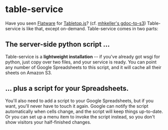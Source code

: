 # table-service

Have you seen [Flatware](https://github.com/jsoma/flatware) for [Tabletop.js](https://github.com/jsoma/tabletop)? (cf. [mhkeller's gdoc-to-s3](https://github.com/mhkeller/gdoc-to-s3)) Table-service is like that, except on-demand. Table-service comes in two parts:

## The server-side python script ...

Table-service is a **lightweight installation** -- if you've already got wsgi for python, just copy over two files, and your service is ready. You can point any number of Google Spreadsheets to this script, and it will cache all their sheets on Amazon S3.

## ... plus a script for your Spreadsheets.

You'll also need to add a script to your Google Spreadsheets, but if you want, you'll never have to touch it again. Google can notify the script automatically when cells change, and the script will keep things up-to-date. Or you can set up a menu item to invoke the script instead, so you don't show visitors your half-finished changes.

